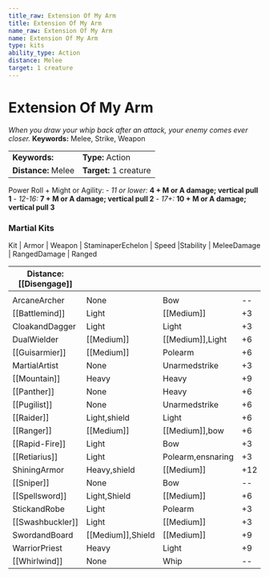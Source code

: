 ```yaml
---
title_raw: Extension Of My Arm
title: Extension Of My Arm
name_raw: Extension Of My Arm
name: Extension Of My Arm
type: kits
ability_type: Action
distance: Melee
target: 1 creature
---
```


# Extension Of My Arm

*When you draw your whip back after an attack, your enemy comes ever closer.* **Keywords:** Melee, Strike, Weapon

|                     |                        |
| :------------------ | :--------------------- |
| **Keywords:**       | **Type:** Action       |
| **Distance:** Melee | **Target:** 1 creature |

Power Roll + Might or Agility: - *11 or lower:* **4 + M or A damage; vertical pull 1** - *12-16:* **7 + M or A damage; vertical pull 2** - *17+:* **10 + M or A damage; vertical pull 3**

### Martial Kits

Kit | Armor | Weapon | StaminaperEchelon | Speed |Stability | MeleeDamage | RangedDamage | Ranged

| **Distance:** [[Disengage]] |                   |                   |     |     |     |          |          |     |     |     |
| --------------------------- | ----------------- | ----------------- | --- | --- | --- | -------- | -------- | --- | --- | --- |
|                             |                   |                   |     |     |     |          |          |     |     |     |
| ArcaneArcher                | None              | Bow               | --  | +1  | --  | --       | +2/+2/+2 | +10 | --  | +1  |
| [[Battlemind]]              | Light             | [[Medium]]        | +3  | +2  | +1  | +2/+2/+2 | --       | --  | --  | --  |
| CloakandDagger              | Light             | Light             | +3  | +2  | --  | +1/+1/+1 | +1/+1/+1 | +5  | --  | +1  |
| DualWielder                 | [[Medium]]        | [[Medium]],Light  | +6  | +2  | --  | +2/+2/+2 | --       | --  | --  | +1  |
| [[Guisarmier]]              | [[Medium]]        | Polearm           | +6  | --  | +1  | +2/+2/+2 | --       | --  | +1  | --  |
| MartialArtist               | None              | Unarmedstrike     | +3  | +3  | --  | +2/+2/+2 | --       | --  | --  | +1  |
| [[Mountain]]                | Heavy             | Heavy             | +9  | --  | +2  | +0/+0/+4 | --       | --  | --  | --  |
| [[Panther]]                 | None              | Heavy             | +6  | +1  | +1  | +0/+0/+4 | --       | --  | --  | --  |
| [[Pugilist]]                | None              | Unarmedstrike     | +6  | +2  | +1  | +1/+1/+1 | --       | --  | --  | --  |
| [[Raider]]                  | Light,shield      | Light             | +6  | +1  | --  | +1/+1/+1 | +1/+1/+1 | +5  | --  | +1  |
| [[Ranger]]                  | [[Medium]]        | [[Medium]],bow    | +6  | +1  | --  | +1/+1/+1 | +1/+1/+1 | +5  | --  | +1  |
| [[Rapid-Fire]]              | Light             | Bow               | +3  | +1  | --  | --       | +2/+2/+2 | +7  | --  | +1  |
| [[Retiarius]]               | Light             | Polearm,ensnaring | +3  | +1  | --  | +2/+2/+2 | --       | --  | +1  | +1  |
| ShiningArmor                | Heavy,shield      | [[Medium]]        | +12 | --  | +1  | +2/+2/+2 | --       | --  | --  | --  |
| [[Sniper]]                  | None              | Bow               | --  | +1  | --  | --       | +0/+0/+4 | +10 | --  | +1  |
| [[Spellsword]]              | Light,Shield      | [[Medium]]        | +6  | +1  | +1  | +2/+2/+2 | --       | --  | --  | --  |
| StickandRobe                | Light             | Polearm           | +3  | +2  | --  | +1/+1/+1 | --       | --  | +1  | +1  |
| [[Swashbuckler]]            | Light             | [[Medium]]        | +3  | +3  | --  | +2/+2/+2 | --       | --  | --  | +1  |
| SwordandBoard               | [[Medium]],Shield | [[Medium]]        | +9  | --  | +1  | +2/+2/+2 | --       | --  | --  | +1  |
| WarriorPriest               | Heavy             | Light             | +9  | +1  | +1  | +1/+1/+1 | --       | --  | --  | --  |
| [[Whirlwind]]               | None              | Whip              | --  | +3  | --  | +1/+1/+1 | --       | --  | +1  | +1  |
